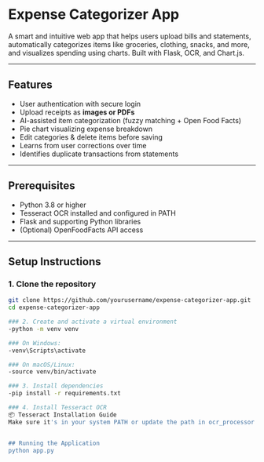 #  Expense Categorizer App

A smart and intuitive web app that helps users upload bills and statements, automatically categorizes items like groceries, clothing, snacks, and more, and visualizes spending using charts. Built with Flask, OCR, and Chart.js.

---

##  Features

-  User authentication with secure login
-  Upload receipts as **images or PDFs**
- AI-assisted item categorization (fuzzy matching + Open Food Facts)
-  Pie chart visualizing expense breakdown
-  Edit categories & delete items before saving
-  Learns from user corrections over time
-  Identifies duplicate transactions from statements

---

##  Prerequisites

- Python 3.8 or higher  
- Tesseract OCR installed and configured in PATH  
- Flask and supporting Python libraries  
- (Optional) OpenFoodFacts API access  

---

##  Setup Instructions

### 1. Clone the repository

```bash
git clone https://github.com/yourusername/expense-categorizer-app.git
cd expense-categorizer-app

### 2. Create and activate a virtual environment
-python -m venv venv

### On Windows:
-venv\Scripts\activate

### On macOS/Linux:
-source venv/bin/activate

### 3. Install dependencies
-pip install -r requirements.txt

### 4. Install Tesseract OCR
📦 Tesseract Installation Guide
Make sure it's in your system PATH or update the path in ocr_processor.py.


## Running the Application
python app.py
